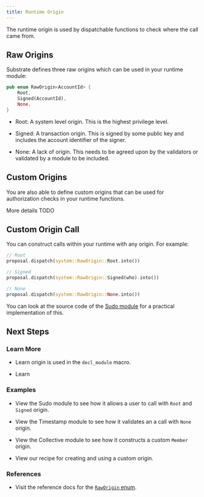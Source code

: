 ```yaml
---
title: Runtime Origin
---
```


The runtime origin is used by dispatchable functions to check where the call came from.

## Raw Origins

Substrate defines three raw origins which can be used in your runtime module:

```rust
pub enum RawOrigin<AccountId> {
	Root,
	Signed(AccountId),
	None,
}
```

* Root: A system level origin. This is the highest privilege level.

* Signed: A transaction origin. This is signed by some public key and includes the account identifier of the signer.

* None: A lack of origin. This needs to be agreed upon by the validators or validated by a module to be included.

## Custom Origins

You are also able to define custom origins that can be used for authorization checks in your runtime functions.

More details TODO

## Custom Origin Call

You can construct calls within your runtime with any origin. For example:

```rust
// Root
proposal.dispatch(system::RawOrigin::Root.into())

// Signed
proposal.dispatch(system::RawOrigin::Signed(who).into())

// None
proposal.dispatch(system::RawOrigin::None.into())
```

You can look at the source code of the [Sudo module](https://substrate.dev/rustdocs/master/srml_sudo/index.html) for a practical implementation of this.

## Next Steps

### Learn More

* Learn origin is used in the `decl_module` macro.

* Learn 

### Examples

* View the Sudo module to see how it allows a user to call with `Root` and `Signed` origin.

* View the Timestamp module to see how it validates an a call with `None` origin.

* View the Collective module to see how it constructs a custom `Member` origin.

* View our recipe for creating and using a custom origin.

### References

* Visit the reference docs for the [`RawOrigin` enum](https://substrate.dev/rustdocs/master/srml_system/enum.RawOrigin.html).
